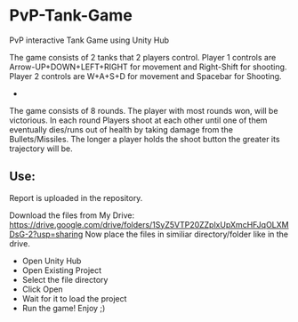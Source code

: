 # PvP-Tank-Game
PvP interactive Tank Game using Unity Hub

The game consists of 2 tanks that 2 players control.
Player 1 controls are Arrow-UP+DOWN+LEFT+RIGHT for movement and Right-Shift for shooting.
Player 2 controls are W+A+S+D for movement and Spacebar for Shooting.

-
The game consists of 8 rounds. The player with most rounds won, will be victorious.
In each round Players shoot at each other until one of them eventually dies/runs out of health by taking damage from the Bullets/Missiles.
The longer a player holds the shoot button the greater its trajectory will be.


## Use:

Report is uploaded in the repository.

Download the files from My Drive: https://drive.google.com/drive/folders/1SyZ5VTP20ZZplxUpXmcHFJqOLXMDsG-2?usp=sharing
Now place the files in similiar directory/folder like in the drive.

- Open Unity Hub
- Open Existing Project
- Select the file directory
- Click Open
- Wait for it to load the project
- Run the game!
  Enjoy ;)
